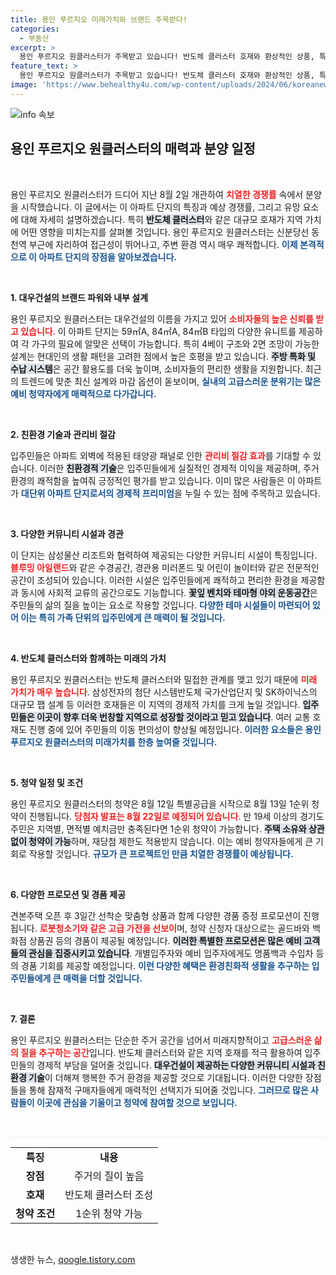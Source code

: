 ```yaml
---
title: 용인 푸르지오 미래가치와 브랜드 주목받다!
categories:
  - 부동산
excerpt: >
  용인 푸르지오 원클러스터가 주목받고 있습니다! 반도체 클러스터 호재와 환상적인 상품, 특별공급 소식에 수천명의 예비 청약자들이 모여드는 가운데, 업그레이드된 생활 공간을 제공합니다. 청약은 8월 12일부터 시작됩니다!
feature_text: >
  용인 푸르지오 원클러스터가 주목받고 있습니다! 반도체 클러스터 호재와 환상적인 상품, 특별공급 소식에 수천명의 예비 청약자들이 모여드는 가운데, 업그레이드된 생활 공간을 제공합니다. 청약은 8월 12일부터 시작됩니다!
image: 'https://www.behealthy4u.com/wp-content/uploads/2024/06/koreanews.jpg'
---
```


<p><img src="https://www.behealthy4u.com/wp-content/uploads/2024/06/koreanews.jpg" alt="info 속보" /></p>

<h2 data-ke-size="size26">용인 푸르지오 원클러스터의 매력과 분양 일정</h2>

<p data-ke-size="size16">&nbsp;</p>

<p>용인 푸르지오 원클러스터가 드디어 지난 8월 2일 개관하여 <b><span style="color: #ee2323;">치열한 경쟁률</span></b> 속에서 분양을 시작했습니다. 이 글에서는 이 아파트 단지의 특징과 예상 경쟁률, 그리고 유망 요소에 대해 자세히 설명하겠습니다. 특히 <b><span style="background-color: #21538527;">반도체 클러스터</span></b>와 같은 대규모 호재가 지역 가치에 어떤 영향을 미치는지를 살펴볼 것입니다. 용인 푸르지오 원클러스터는 신분당선 동천역 부근에 자리하여 접근성이 뛰어나고, 주변 환경 역시 매우 쾌적합니다. <b><span style="color: #1a5490;">이제 본격적으로 이 아파트 단지의 장점을 알아보겠습니다.</span></b></p>

<p data-ke-size="size16">&nbsp;</p>

<p><b>1. 대우건설의 브랜드 파워와 내부 설계</b></p>

<p>용인 푸르지오 원클러스터는 대우건설의 이름을 가지고 있어 <b><span style="color: #ee2323;">소비자들의 높은 신뢰를 받고 있습니다</span></b>. 이 아파트 단지는 59㎡A, 84㎡A, 84㎡B 타입의 다양한 유니트를 제공하여 각 가구의 필요에 알맞은 선택이 가능합니다. 특히 4베이 구조와 2면 조망이 가능한 설계는 현대인의 생활 패턴을 고려한 점에서 높은 호평을 받고 있습니다. <b><span style="background-color: #21538527;">주방 특화 및 수납 시스템</span></b>은 공간 활용도를 더욱 높이며, 소비자들의 편리한 생활을 지원합니다. 최근의 트렌드에 맞춘 최신 설계와 마감 옵션이 돋보이며, <b><span style="color: #1a5490;">실내의 고급스러운 분위기는 많은 예비 청약자에게 매력적으로 다가갑니다.</span></b></p>

<p data-ke-size="size16">&nbsp;</p>

<p><b>2. 친환경 기술과 관리비 절감</b></p>

<p>입주민들은 아파트 외벽에 적용된 태양광 패널로 인한 <b><span style="color: #ee2323;">관리비 절감 효과</span></b>를 기대할 수 있습니다. 이러한 <b><span style="background-color: #21538527;">친환경적 기술</span></b>은 입주민들에게 실질적인 경제적 이익을 제공하며, 주거 환경의 쾌적함을 높여줘 긍정적인 평가를 받고 있습니다. 이미 많은 사람들은 이 아파트가 <b><span style="color: #1a5490;">대단위 아파트 단지로서의 경제적 프리미엄</span></b>을 누릴 수 있는 점에 주목하고 있습니다.</p>

<p data-ke-size="size16">&nbsp;</p>

<p><b>3. 다양한 커뮤니티 시설과 경관</b></p>

<p>이 단지는 삼성물산 리조트와 협력하여 제공되는 다양한 커뮤니티 시설이 특징입니다. <b><span style="color: #ee2323;">블루밍 아일랜드</span></b>와 같은 수경공간, 경관용 미러폰드 및 어린이 놀이터와 같은 전문적인 공간이 조성되어 있습니다. 이러한 시설은 입주민들에게 쾌적하고 편리한 환경을 제공함과 동시에 사회적 교류의 공간으로도 기능합니다. <b><span style="background-color: #21538527;">꽃잎 벤치와 테마형 야외 운동공간</span></b>은 주민들의 삶의 질을 높이는 요소로 작용할 것입니다. <b><span style="color: #1a5490;">다양한 테마 시설들이 마련되어 있어 이는 특히 가족 단위의 입주민에게 큰 매력이 될 것입니다.</span></b></p>

<p data-ke-size="size16">&nbsp;</p>

<p><b>4. 반도체 클러스터와 함께하는 미래의 가치</b></p>

<p>용인 푸르지오 원클러스터는 반도체 클러스터와 밀접한 관계를 맺고 있기 때문에 <b><span style="color: #ee2323;">미래 가치가 매우 높습니다</span></b>. 삼성전자의 첨단 시스템반도체 국가산업단지 및 SK하이닉스의 대규모 팹 설계 등 이러한 호재들은 이 지역의 경제적 가치를 크게 높일 것입니다. <b><span style="background-color: #21538527;">입주민들은 이곳이 향후 더욱 번창할 지역으로 성장할 것이라고 믿고 있습니다</span></b>. 여러 교통 호재도 진행 중에 있어 주민들의 이동 편의성이 향상될 예정입니다. <b><span style="color: #1a5490;">이러한 요소들은 용인 푸르지오 원클러스터의 미래가치를 한층 높여줄 것입니다.</span></b></p>

<p data-ke-size="size16">&nbsp;</p>

<p><b>5. 청약 일정 및 조건</b></p>

<p>용인 푸르지오 원클러스터의 청약은 8월 12일 특별공급을 시작으로 8월 13일 1순위 청약이 진행됩니다. <b><span style="color: #ee2323;">당첨자 발표는 8월 22일로 예정되어 있습니다</span></b>. 만 19세 이상의 경기도 주민은 지역별, 면적별 예치금만 충족된다면 1순위 청약이 가능합니다. <b><span style="background-color: #21538527;">주택 소유와 상관없이 청약이 가능</span></b>하며, 재당첨 제한도 적용받지 않습니다. 이는 예비 청약자들에게 큰 기회로 작용할 것입니다. <b><span style="color: #1a5490;">규모가 큰 프로젝트인 만큼 치열한 경쟁률이 예상됩니다.</span></b></p>

<p data-ke-size="size16">&nbsp;</p>

<p><b>6. 다양한 프로모션 및 경품 제공</b></p>

<p>견본주택 오픈 후 3일간 선착순 맞춤형 상품과 함께 다양한 경품 증정 프로모션이 진행됩니다. <b><span style="color: #ee2323;">로봇청소기와 같은 고급 가전을 선보이</span></b>며, 청약 신청자 대상으로는 골드바와 백화점 상품권 등의 경품이 제공될 예정입니다. <b><span style="background-color: #21538527;">이러한 특별한 프로모션은 많은 예비 고객들의 관심을 집중시키고 있습니다</span></b>. 개별입주자와 예비 입주자에게도 명품백과 수입차 등의 경품 기회를 제공할 예정입니다. <b><span style="color: #1a5490;">이런 다양한 혜택은 환경친화적 생활을 추구하는 입주민들에게 큰 매력을 더할 것입니다.</span></b></p>

<p data-ke-size="size16">&nbsp;</p>

<p><b>7. 결론</b></p>

<p>용인 푸르지오 원클러스터는 단순한 주거 공간을 넘어서 미래지향적이고 <b><span style="color: #ee2323;">고급스러운 삶의 질을 추구하는 공간</span></b>입니다. 반도체 클러스터와 같은 지역 호재를 적극 활용하여 입주민들의 경제적 부담을 덜어줄 것입니다. <b><span style="background-color: #21538527;">대우건설이 제공하는 다양한 커뮤니티 시설과 친환경 기술</span></b>이 더해져 행복한 주거 환경을 제공할 것으로 기대됩니다. 이러한 다양한 장점들을 통해 잠재적 구매자들에게 매력적인 선택지가 되어줄 것입니다. <b><span style="color: #1a5490;">그러므로 많은 사람들이 이곳에 관심을 기울이고 청약에 참여할 것으로 보입니다.</span></b></p>

<p data-ke-size="size16">&nbsp;</p>

<hr style="height: 1px; border: none; background-color: #eee;"/>

<table style="width: 100%; border-collapse: collapse;">
<tr>
<td style="text-align: center; height: 17px;"><b>특징</b></td>
<td style="text-align: center; height: 17px;"><b>내용</b></td>
</tr>
<tr>
<td style="text-align: center; height: 17px;"><b>장점</b></td>
<td style="text-align: center; height: 17px;">주거의 질이 높음</td>
</tr>
<tr>
<td style="text-align: center; height: 17px;"><b>호재</b></td>
<td style="text-align: center; height: 17px;">반도체 클러스터 조성</td>
</tr>
<tr>
<td style="text-align: center; height: 17px;"><b>청약 조건</b></td>
<td style="text-align: center; height: 17px;">1순위 청약 가능</td>
</tr>
</table> 

<p data-ke-size="size16">&nbsp;</p>
생생한 뉴스, <a href="https://qoogle.tistory.com" rel="dofollow">qoogle.tistory.com</a>


